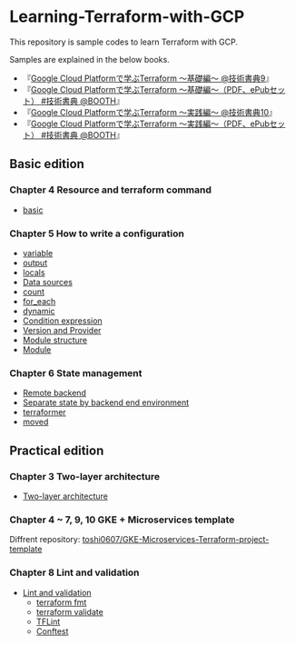 # Learning-Terraform-with-GCP

This repository is sample codes to learn Terraform with GCP.

Samples are explained in the below books.

* 『[Google Cloud Platformで学ぶTerraform 〜基礎編〜 @技術書典9](https://techbookfest.org/product/6331235183886336)』
* 『[Google Cloud Platformで学ぶTerraform 〜基礎編〜（PDF、ePubセット） #技術書典 @BOOTH](https://toshi0607.booth.pm/items/2354817)』
* 『[Google Cloud Platformで学ぶTerraform 〜実践編〜 @技術書典10](https://techbookfest.org/product/6366164626178048)』
* 『[Google Cloud Platformで学ぶTerraform 〜実践編〜（PDF、ePubセット） #技術書典 @BOOTH](https://toshi0607.booth.pm/items/2629085)』

## Basic edition

### Chapter 4 Resource and terraform command

* [basic](./basic)

### Chapter 5 How to write a configuration

* [variable](./variable)
* [output](./output)
* [locals](./locals)
* [Data sources](./data-sources)
* [count](./count)
* [for_each](./for_each)
* [dynamic](./dynamic)
* [Condition expression](./condition)
* [Version and Provider](./version-and-provider)
* [Module structure](./module-sample)
* [Module](./module-test)

### Chapter 6 State management

* [Remote backend](./remote-backend)
* [Separate state by backend end environment](./state-separation)
* [terraformer](./terraformer-test)
* [moved](./moved)

## Practical edition

### Chapter 3 Two-layer architecture

* [Two-layer architecture](./two-layer-architecture)

### Chapter 4 ~ 7, 9, 10 GKE + Microservices template

Diffrent repository: [toshi0607/GKE-Microservices-Terraform-project-template](https://github.com/toshi0607/GKE-Microservices-Terraform-project-template)

### Chapter 8 Lint and validation

* [Lint and validation](./lint-and-validation/)
  * [terraform fmt](./lint-and-validation/terraform-fmt)
  * [terraform validate](./lint-and-validation/terraform-validate)
  * [TFLint](./lint-and-validation/tflint)
  * [Conftest](./lint-and-validation/conftest)
